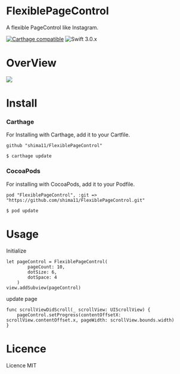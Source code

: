 # FlexiblePageControl
A flexible PageControl like Instagram.

[![Carthage compatible](https://img.shields.io/badge/Carthage-compatible-4BC51D.svg?style=flat)](https://github.com/hsylife/SwiftyPickerPopover)
 ![Swift 3.0.x](https://img.shields.io/badge/Swift-3.0.x-orange.svg)
 
# OverView

![](demo.gif)

# Install

### Carthage
For Installing with Carthage, add it to your Cartfile.

````
github "shima11/FlexiblePageControl"
````
````
$ carthage update
````

### CocoaPods

For installing with CocoaPods, add it to your Podfile.
```
pod "FlexiblePageControl", :git => "https://github.com/shima11/FlexiblePageControl.git"
```
```
$ pod update
```

# Usage

Initialize

````
let pageControl = FlexiblePageControl(
        pageCount: 10,
        dotSize: 6,
        dotSpace: 4
    )
view.addSubview(pageControl)
````

update page

````
func scrollViewDidScroll(_ scrollView: UIScrollView) {
    pageControl.setProgress(contentOffsetX: scrollView.contentOffset.x, pageWidth: scrollView.bounds.width)
}
````

# Licence

Licence MIT
